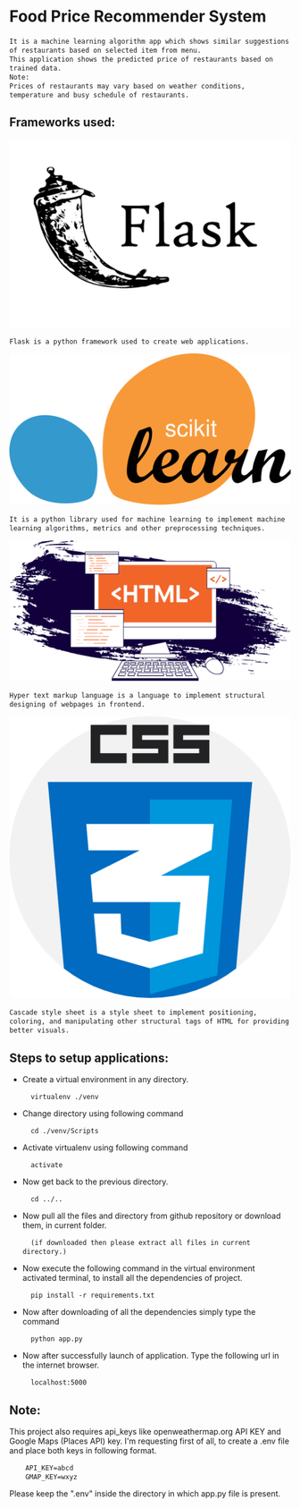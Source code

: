 # Food Price Recommender System
    It is a machine learning algorithm app which shows similar suggestions of restaurants based on selected item from menu.
    This application shows the predicted price of restaurants based on trained data.
    Note:
    Prices of restaurants may vary based on weather conditions, temperature and busy schedule of restaurants.

## Frameworks used:
![alt text](/static/images/image.png)
    
    Flask is a python framework used to create web applications.

![alt text](/static/images/image-1.png)

    It is a python library used for machine learning to implement machine learning algorithms, metrics and other preprocessing techniques.

![alt text](/static/images/image-5.png)

    Hyper text markup language is a language to implement structural designing of webpages in frontend.

![alt text](/static/images/image-4.png)

    Cascade style sheet is a style sheet to implement positioning, coloring, and manipulating other structural tags of HTML for providing better visuals.

## Steps to setup applications:

- Create a virtual environment in any directory.

        virtualenv ./venv

- Change directory using following command

        cd ./venv/Scripts

- Activate virtualenv using following command

        activate

- Now get back to the previous directory.

        cd ../..

- Now pull all the files and directory from github repository or download them, in current folder.
       
        (if downloaded then please extract all files in current directory.)

- Now execute the following command in the virtual environment activated terminal, to install all the dependencies of project.

        pip install -r requirements.txt

- Now after downloading of all the dependencies simply type the command

        python app.py

- Now after successfully launch of application. Type the following url in the internet browser.

        localhost:5000


## Note:
This project also requires api_keys like openweathermap.org API KEY and Google Maps (Places API) key.
I'm requesting first of all, to create a .env file and place both keys in following format.
        
        API_KEY=abcd
        GMAP_KEY=wxyz

Please keep the ".env" inside the directory in which app.py file is present.